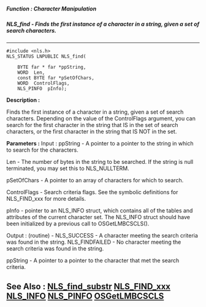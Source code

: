 ##### Function : Character Manipulation
##### NLS_find - Finds the first instance of a character in a string, given a set of search characters.
---
```
#include <nls.h>
NLS_STATUS LNPUBLIC NLS_find(

	BYTE far * far *ppString,
	WORD  Len,
	const BYTE far *pSetOfChars,
	WORD  ControlFlags,
	NLS_PINFO  pInfo);
```
**Description :**

Finds the first instance of a character in a string, given a set of search 
characters. Depending on the value of the ControlFlags argument, you can search 
for the first character in the string that IS in the set of search characters, 
or the first character in the string that IS NOT in the set.

**Parameters :**
Input :
ppString  -  A pointer to a pointer to the string in which to search for the characters.

Len  -  The number of bytes in the string to be searched. If the string is null terminated, you may set this to NLS_NULLTERM.

pSetOfChars  -  A pointer to an array of characters for which to search.

ControlFlags  -  Search criteria flags. See the symbolic definitions for NLS_FIND_xxx for more details.

pInfo  -   pointer to an NLS_INFO struct, which contains all of the tables and attributes of the current character set. The NLS_INFO struct should  have been initialized by a previous call to OSGetLMBCSCLS().

Output :
(routine)  -  NLS_SUCCESS - A character meeting the search criteria was found in the string.
NLS_FINDFAILED - No character meeting the search criteria was found in the string.


ppString  -  A pointer to a pointer to the character that met the search criteria.


**See Also :**
[NLS_find_substr](/domino-c-api-docs/reference/Func/NLS_find_substr)
[NLS_FIND_xxx](/domino-c-api-docs/reference/Symb/NLS_FIND_xxx)
[NLS_INFO](/domino-c-api-docs/reference/Data/NLS_INFO)
[NLS_PINFO](/domino-c-api-docs/reference/Data/NLS_PINFO)
[OSGetLMBCSCLS](/domino-c-api-docs/reference/Func/OSGetLMBCSCLS)
---
